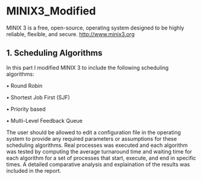# MINIX3_Modified
MINIX 3 is a free, open-source, operating system designed to be highly reliable, flexible, and secure. http://www.minix3.org

## 1. Scheduling Algorithms

In this part I modified MINIX 3 to include the following scheduling algorithms:

• Round Robin

• Shortest Job First (SJF)

• Priority based

• Multi-Level Feedback Queue

The user should be allowed to edit a configuration file in the operating system to provide any required parameters or
assumptions for these scheduling algorithms. Real processes was executed and each algorithm was tested by
computing the average turnaround time and waiting time for each algorithm for a set of processes that start, execute, and end
in specific times. A detailed comparative analysis and explaination of the results was included in the report.


